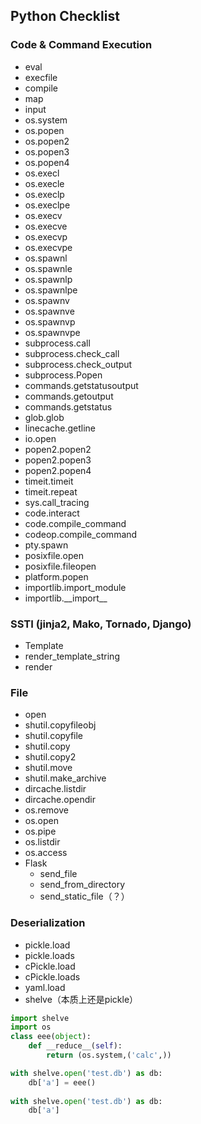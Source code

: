 ## Python Checklist

### Code & Command Execution
- eval
- execfile
- compile
- map
- input
- os.system
- os.popen
- os.popen2
- os.popen3
- os.popen4
- os.execl
- os.execle
- os.execlp
- os.execlpe
- os.execv
- os.execve
- os.execvp
- os.execvpe
- os.spawnl
- os.spawnle
- os.spawnlp
- os.spawnlpe
- os.spawnv
- os.spawnve
- os.spawnvp
- os.spawnvpe
- subprocess.call
- subprocess.check_call
- subprocess.check_output
- subprocess.Popen
- commands.getstatusoutput
- commands.getoutput
- commands.getstatus
- glob.glob
- linecache.getline
- io.open
- popen2.popen2
- popen2.popen3
- popen2.popen4
- timeit.timeit
- timeit.repeat
- sys.call_tracing
- code.interact
- code.compile_command
- codeop.compile_command
- pty.spawn
- posixfile.open
- posixfile.fileopen
- platform.popen
- importlib.import_module
- importlib.\_\_import\_\_

### SSTI (jinja2, Mako, Tornado, Django)
- Template
- render_template_string
- render

### File
- open
- shutil.copyfileobj
- shutil.copyfile
- shutil.copy
- shutil.copy2
- shutil.move
- shutil.make_archive
- dircache.listdir
- dircache.opendir
- os.remove
- os.open
- os.pipe
- os.listdir
- os.access
- Flask
	- send_file
	- send_from_directory
	- send_static_file（？）
  
### Deserialization
- pickle.load
- pickle.loads
- cPickle.load
- cPickle.loads
- yaml.load
- shelve（本质上还是pickle）
```python
import shelve
import os
class eee(object):
    def __reduce__(self):
        return (os.system,('calc',))

with shelve.open('test.db') as db:
    db['a'] = eee()
    
with shelve.open('test.db') as db:
    db['a']
    
```
